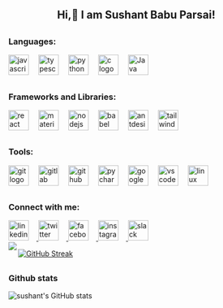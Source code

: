 <h2 align="center">Hi,👋 I am Sushant Babu Parsai!</h2>

##
<h3>Languages:</h1>
<div align="left">
  <img src="https://cdn.jsdelivr.net/gh/devicons/devicon/icons/javascript/javascript-original.svg" height="40" style="margin-right: 15px;" alt="javascript logo" />
  <img src="https://cdn.jsdelivr.net/gh/devicons/devicon/icons/typescript/typescript-original.svg" height="40" style="margin-right: 15px;" alt="typescript logo" />
  <img src="https://cdn.jsdelivr.net/gh/devicons/devicon/icons/python/python-original.svg" height="40" style="margin-right: 15px;" alt="python logo" />
  <img src="https://cdn.jsdelivr.net/gh/devicons/devicon/icons/c/c-original.svg" height="40" style="margin-right: 15px;" alt="c logo" />
  <img src="https://cdn.jsdelivr.net/gh/devicons/devicon/icons/java/java-original.svg" height="40" style="margin-right: 15px;" alt="Java logo" />
</div>

##
<h3>Frameworks and Libraries:</h3>
<div align="left">
  <img src="https://cdn.jsdelivr.net/gh/devicons/devicon/icons/react/react-original.svg" height="40" style="margin-right: 15px;" alt="react logo" />
  <img src="https://cdn.jsdelivr.net/gh/devicons/devicon/icons/materialui/materialui-original.svg" height="40" style="margin-right: 15px;" alt="materialui logo" />
  <img src="https://cdn.jsdelivr.net/gh/devicons/devicon/icons/nodejs/nodejs-original.svg" height="40" style="margin-right: 15px;" alt="nodejs logo" />
  <img src="https://cdn.jsdelivr.net/gh/devicons/devicon/icons/babel/babel-original.svg" height="40" style="margin-right: 15px;" alt="babel logo" />
  <img src="https://cdn.jsdelivr.net/gh/devicons/devicon/icons/antdesign/antdesign-original.svg" height="40" style="margin-right: 15px;" alt="antdesign logo" />
  <a href="https://tailwindcss.com/" target="_blank" rel="noreferrer"> <img src="https://www.vectorlogo.zone/logos/tailwindcss/tailwindcss-icon.svg" alt="tailwind" width="40" height="40"/> </a>
</div>

##
<h3>Tools:</h3>
<div align="left">
  <img src="https://cdn.jsdelivr.net/gh/devicons/devicon/icons/git/git-original.svg" height="40" style="margin-right: 15px;" alt="git logo" />
  <img src="https://cdn.jsdelivr.net/gh/devicons/devicon/icons/gitlab/gitlab-original.svg" height="40" style="margin-right: 15px;" alt="gitlab logo" />
  <img src="https://cdn.jsdelivr.net/gh/devicons/devicon/icons/github/github-original.svg" height="40" style="margin-right: 15px;" alt="github logo" />
  <img src="https://cdn.jsdelivr.net/gh/devicons/devicon/icons/pycharm/pycharm-original.svg" height="40" style="margin-right: 15px;" alt="pycharm logo" />
  <img src="https://cdn.jsdelivr.net/gh/devicons/devicon/icons/googlecloud/googlecloud-original.svg" height="40" style="margin-right: 15px;" alt="googlecloud logo" />
  <img src="https://cdn.jsdelivr.net/gh/devicons/devicon/icons/vscode/vscode-original.svg" height="40" style="margin-right: 15px;" alt="vscode logo" />
  <img src="https://cdn.jsdelivr.net/gh/devicons/devicon/icons/linux/linux-original.svg" height="40" style="margin-right: 15px;" alt="linux logo" />
</div>

##
<h3>Connect with me:</h3>
<div align="left">
  <a href="https://www.linkedin.com/in/sushant-babu-prasai-78034a292/" target="_blank">
    <img src="https://img.shields.io/static/v1?message=LinkedIn&logo=linkedin&label=&color=0077B5&logoColor=white&labelColor=&style=for-the-badge" height="40" style="margin-right: 15px;" alt="linkedin logo" />
  </a>
  <a href="https://twitter.com/SushantPrasai07" target="_blank">
    <img src="https://img.shields.io/static/v1?message=Twitter&logo=twitter&label=&color=1DA1F2&logoColor=white&labelColor=&style=for-the-badge" height="40" style="margin-right: 15px;" alt="twitter logo" />
  </a>
  <a href="https://facebook.com/Sushant babu Prasai" target="_blank">
    <img src="https://img.shields.io/static/v1?message=Facebook&logo=facebook&label=&color=1877F2&logoColor=white&labelColor=&style=for-the-badge" height="40" style="margin-right: 15px;" alt="facebook logo" />
  </a>
  <a href="https://instagram.com/prasaisushant" target="_blank">
    <img src="https://img.shields.io/static/v1?message=Instagram&logo=instagram&label=&color=E4405F&logoColor=white&labelColor=&style=for-the-badge" height="40" style="margin-right: 15px;" alt="instagram logo" />
  </a>
  <a href="https://slack.com" target="_blank">
    <img src="https://img.shields.io/static/v1?message=Slack&logo=slack&label=&color=4A154B&logoColor=white&labelColor=&style=for-the-badge" height="40" style="margin-right: 15px;" alt="slack logo" />
  </a>
</div>
<img align='left' src="https://komarev.com/ghpvc/?username=sushant696&&style=flat-square"/>

<a href="https://git.io/streak-stats"><img src="https://github-readme-streak-stats.herokuapp.com?user=sushant696&theme=tokyonight&hide_border=true&border_radius=5.8&card_width=512" alt="GitHub Streak" /></a>
##
<h3>  
Github stats 
</h3>

![sushant's GitHub stats](https://github-readme-stats.vercel.app/api?username=sushant696&rank_icon=percentile&theme=tokyonight)

